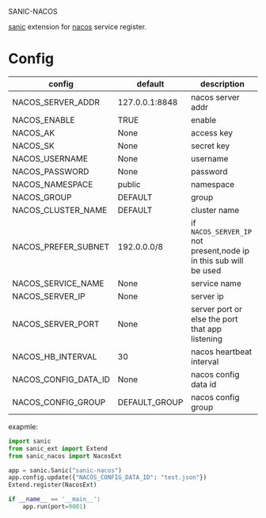 SANIC-NACOS

[sanic](https://sanic.dev/) extension for [nacos](https://nacos.io/) service register.

# Config

| config               | default        | description                                                        |
|----------------------|----------------|--------------------------------------------------------------------|
| NACOS_SERVER_ADDR    | 127.0.0.1:8848 | nacos server addr                                                  |
| NACOS_ENABLE         | TRUE           | enable                                                             |
| NACOS_AK             | None           | access key                                                         |
| NACOS_SK             | None           | secret key                                                         |
| NACOS_USERNAME       | None           | username                                                           |
| NACOS_PASSWORD       | None           | password                                                           |
| NACOS_NAMESPACE      | public         | namespace                                                          |
| NACOS_GROUP          | DEFAULT        | group                                                              |
| NACOS_CLUSTER_NAME   | DEFAULT        | cluster name                                                       |
| NACOS_PREFER_SUBNET  | 192.0.0.0/8    | if  `NACOS_SERVER_IP` not present,node ip in this sub will be used |
| NACOS_SERVICE_NAME   | None           | service name                                                       |
| NACOS_SERVER_IP      | None           | server ip                                                          |
| NACOS_SERVER_PORT    | None           | server port or else the port that app listening                    |
| NACOS_HB_INTERVAL    | 30             | nacos heartbeat interval                                           |
| NACOS_CONFIG_DATA_ID | None           | nacos config data id                                               |
| NACOS_CONFIG_GROUP   | DEFAULT_GROUP  | nacos config group                                                 |

exapmle:

```python
import sanic
from sanic_ext import Extend
from sanic_nacos import NacosExt

app = sanic.Sanic("sanic-nacos")
app.config.update({"NACOS_CONFIG_DATA_ID": "test.json"})
Extend.register(NacosExt)

if __name__ == '__main__':
    app.run(port=9001)

```